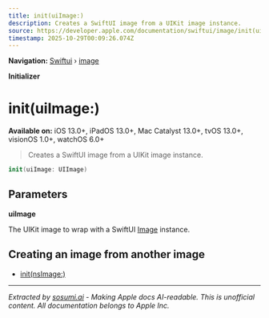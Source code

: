 ```yaml
---
title: init(uiImage:)
description: Creates a SwiftUI image from a UIKit image instance.
source: https://developer.apple.com/documentation/swiftui/image/init(uiimage:)
timestamp: 2025-10-29T00:09:26.074Z
---
```


**Navigation:** [Swiftui](/documentation/swiftui) › [image](/documentation/swiftui/image)

**Initializer**

# init(uiImage:)

**Available on:** iOS 13.0+, iPadOS 13.0+, Mac Catalyst 13.0+, tvOS 13.0+, visionOS 1.0+, watchOS 6.0+

> Creates a SwiftUI image from a UIKit image instance.

```swift
init(uiImage: UIImage)
```

## Parameters

**uiImage**

The UIKit image to wrap with a SwiftUI [Image](/documentation/swiftui/image) instance.



## Creating an image from another image

- [init(nsImage:)](/documentation/swiftui/image/init(nsimage:))

---

*Extracted by [sosumi.ai](https://sosumi.ai) - Making Apple docs AI-readable.*
*This is unofficial content. All documentation belongs to Apple Inc.*
